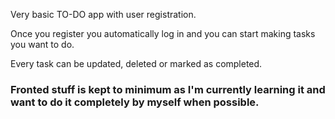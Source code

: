 Very basic TO-DO app with user registration.

Once you register you automatically log in and you can start making tasks you want to do.

Every task can be updated, deleted or marked as completed.


### Fronted stuff is kept to minimum as I'm currently learning it and want to do it completely by myself when possible.
